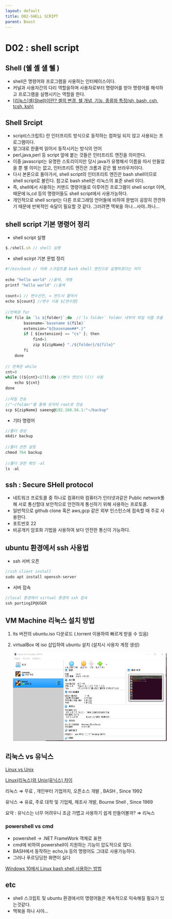 ```yaml
---
layout: default
title: D02-SHELL SCRIPT
parent: Boost
---
```

# D02 : shell script


## Shell (쉘 셸 섈 쒤 )
- shell은 명령어와 프로그램을 사용하는 인터페이스이다.
- 커널과 사용자간의 다리 역할을하며 사용자로부터 명령어를 받아 명령어를 해석하고 프로그램을 실행시키는 역할을 한다.
- [[리눅스]셸(Shell)이란? 셸의 변경, 쉘 개념, 기능, 종류와 특징(sh, bash, csh, tcsh, ksh)](https://jhnyang.tistory.com/57)

## Shell Srcipt
- script(스크립트) 란 인터프리트 방식으로 동작하는 컴파일 되지 않고 사용되는 프로그램이다.
- 말그대로 한줄씩 읽어서 동작시키는 방식의 언어
- perl,java,perl 등 script 앞에 붙는 것들은 인터프리트 엔진을 의미한다.
- 이중 javascript는 유명한 스토리이지만 당시 java가 유행해서 이름을 따서 만들었을 뿐 별 의미는 없고, 인터프리트 엔진은 크롬과 같은 웹 브라우저이다.
- 다시 본론으로 돌아가서, shell script의 인터프리트 엔진은 bash shell이므로 shell script로 불린다. 참고로 bash shell은 리눅스의 표준 shell 이다.
- 즉, shell에서 사용하는 커맨드 명령어들로 이루어진 프로그램이 shell script 이며, 때문에 ls,cd 등의 명령어들도 shell script에서 사용가능하다.
- 개인적으로 shell script는 다른 프로그래밍 언어들에 비하여 문법이 굉장히 깐깐하기 때문에 반복적인 숙달이 필요할 것 같다. 그러려면 맥북을 하나...사야..하나... 

## shell script 기본 명령어 정리 

- shell script 실행
  
```jsx
$./shell.sh // shell 실행
```
- shell scirpt 기본 문법 정리
  
```jsx
#!/bin/bash // 아래 스크립트를 bash shell 엔진으로 실행하겠다는 의미

echo "hello world" //출력, 개행
printf "hello world" //출력

count=1 // 변수선언, = 반드시 붙여서
echo ${count} //변수 사용 ${변수명}

//반복문 for
for file in `ls ${folder}`;do  //`ls folder` folder 내부의 파일 이름 추출
		basename=`basename ${file}`
		extension="${basename##*.}"
		if [ ${extension} == "cs" ]; then
			find=1
			zip ${zipName} "./${folder}/${file}"
		fi
	done

// 반복문 while
cnt=0
while ((${cnt}<17));do //변수 연산시 (()) 사용
	echo ${cnt}
done

//파일 전송 
//"~/folder"를 통해 유저의 root로 전송
scp ${zipName} saeeng@192.168.56.1:"~/backup"
```
- 기타 명령어

```jsx
//폴더 생성
mkdir backup

//폴더 권한 설정
chmod 764 backup

//폴더 권한 확인 -al
ls -al
```


## ssh : Secure SHell protocol
- 네트워크 프로토콜 중 하나로 컴퓨터와 컴퓨터가 인터넷과같은 Public network통해 서로 통신할대 보안적으로 안전하게 통신하기 위해 사용하는 프로토콜.
- 일반적으로 github clone 혹은 aws,gcp 같은 외부 인스턴스에 접속할 때 주로 사용한다.
- 포트번호 22
- 비공개키 암호화 기법을 사용하여 보다 안전한 통신이 가능하다.

## ubuntu 환경에서 ssh 사용법

- ssh 서버 오픈
```jsx
//ssh client install
sudo apt install openssh-server
```

- 서버 접속
```jsx
//local 환경에서 virtual 환경의 ssh 접속
ssh portingIP@USER
```


## VM Machine 리눅스 설치 방법

1. lts 버전의 ubuntu.iso 다운로드 (.torrent 이용하여 빠르게 받을 수 있음)
2. virtualBox 에 iso 삽입하여 ubuntu 설치 (설치시 사용자 계정 생성) 

    ![D02%20shell%20script%206ec48a750981401eaf8f17f88439b007/install_ubuntu.png](D02%20shell%20script%206ec48a750981401eaf8f17f88439b007/install_ubuntu.png)



## 리눅스 vs 유닉스

[Linux vs Unix](https://www.diffen.com/difference/Linux_vs_Unix)

[Linux(리눅스)와 Unix(유닉스) 차이](http://blog.naver.com/PostView.nhn?blogId=limoremo&logNo=220533015236)

리눅스 ⇒ 무료 , 개인부터 기업까지, 오픈소스 개발 , BASH , Since 1992

유닉스 ⇒ 유료, 주로 대학 및 기업체, 제조사 개발,  Bourne Shell , Since 1969

요약 : 유닉스는 너무 어려우니 조금 가볍고 사용하기 쉽게 만들어볼까? ⇒ 리눅스



### powershell vs cmd

- powershell → .NET FrameWork 객체로 표현
- cmd에 비하여 powershell이 지원하는 기능이 압도적으로 많다.
- BASH에서 동작하는 echo,ls 등의 명령어도 그대로 사용가능하다.
- 그러나 푸르딩딩한 화면이 싫다

[Windows 10에서 Linux bash shell 사용하는 방법](https://webisfree.com/2017-05-10/window-10%EC%97%90%EC%84%9C-linux-bash-shell-%EC%82%AC%EC%9A%A9%ED%95%98%EB%8A%94-%EB%B0%A9%EB%B2%95)


## etc
- shell 스크립트 및 ubuntu 환경에서의 명령어들은 계속적으로 익숙해질 필요가 있는것같다.
- 맥북을 하나 사야...